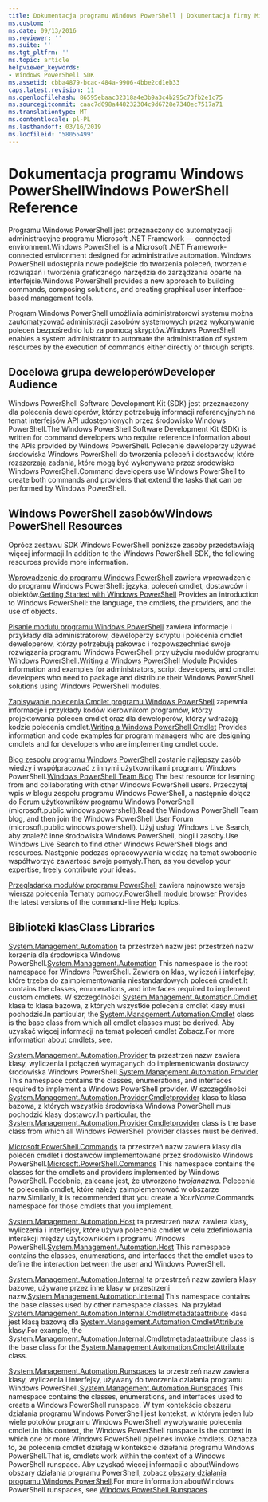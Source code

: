 ```yaml
---
title: Dokumentacja programu Windows PowerShell | Dokumentacja firmy Microsoft
ms.custom: ''
ms.date: 09/13/2016
ms.reviewer: ''
ms.suite: ''
ms.tgt_pltfrm: ''
ms.topic: article
helpviewer_keywords:
- Windows PowerShell SDK
ms.assetid: cbba4879-bcac-484a-9906-4bbe2cd1eb33
caps.latest.revision: 11
ms.openlocfilehash: 86595ebaac32318a4e3b9a3c4b295c73fb2e1c75
ms.sourcegitcommit: caac7d098a448232304c9d6728e7340ec7517a71
ms.translationtype: MT
ms.contentlocale: pl-PL
ms.lasthandoff: 03/16/2019
ms.locfileid: "58055499"
---
```

# <a name="windows-powershell-reference"></a><span data-ttu-id="c0b02-102">Dokumentacja programu Windows PowerShell</span><span class="sxs-lookup"><span data-stu-id="c0b02-102">Windows PowerShell Reference</span></span>

<span data-ttu-id="c0b02-103">Programu Windows PowerShell jest przeznaczony do automatyzacji administracyjne programu Microsoft .NET Framework — connected environment.</span><span class="sxs-lookup"><span data-stu-id="c0b02-103">Windows PowerShell is a Microsoft .NET Framework-connected environment designed for administrative automation.</span></span> <span data-ttu-id="c0b02-104">Windows PowerShell udostępnia nowe podejście do tworzenia poleceń, tworzenie rozwiązań i tworzenia graficznego narzędzia do zarządzania oparte na interfejsie.</span><span class="sxs-lookup"><span data-stu-id="c0b02-104">Windows PowerShell provides a new approach to building commands, composing solutions, and creating graphical user interface-based management tools.</span></span>

<span data-ttu-id="c0b02-105">Program Windows PowerShell umożliwia administratorowi systemu można zautomatyzować administracji zasobów systemowych przez wykonywanie poleceń bezpośrednio lub za pomocą skryptów.</span><span class="sxs-lookup"><span data-stu-id="c0b02-105">Windows PowerShell enables a system administrator to automate the administration of system resources by the execution of commands either directly or through scripts.</span></span>

## <a name="developer-audience"></a><span data-ttu-id="c0b02-106">Docelowa grupa deweloperów</span><span class="sxs-lookup"><span data-stu-id="c0b02-106">Developer Audience</span></span>

<span data-ttu-id="c0b02-107">Windows PowerShell Software Development Kit (SDK) jest przeznaczony dla polecenia deweloperów, którzy potrzebują informacji referencyjnych na temat interfejsów API udostępnionych przez środowisko Windows PowerShell.</span><span class="sxs-lookup"><span data-stu-id="c0b02-107">The Windows PowerShell Software Development Kit (SDK) is written for command developers who require reference information about the APIs provided by Windows PowerShell.</span></span> <span data-ttu-id="c0b02-108">Polecenie deweloperzy używać środowiska Windows PowerShell do tworzenia poleceń i dostawców, które rozszerzają zadania, które mogą być wykonywane przez środowisko Windows PowerShell.</span><span class="sxs-lookup"><span data-stu-id="c0b02-108">Command developers use Windows PowerShell to create both commands and providers that extend the tasks that can be performed by Windows PowerShell.</span></span>

## <a name="windows-powershell-resources"></a><span data-ttu-id="c0b02-109">Windows PowerShell zasobów</span><span class="sxs-lookup"><span data-stu-id="c0b02-109">Windows PowerShell Resources</span></span>

<span data-ttu-id="c0b02-110">Oprócz zestawu SDK Windows PowerShell poniższe zasoby przedstawiają więcej informacji.</span><span class="sxs-lookup"><span data-stu-id="c0b02-110">In addition to the Windows PowerShell SDK, the following resources provide more information.</span></span>

<span data-ttu-id="c0b02-111">[Wprowadzenie do programu Windows PowerShell](/powershell/scripting/getting-started/getting-started-with-windows-powershell) zawiera wprowadzenie do programu Windows PowerShell: języka, poleceń cmdlet, dostawców i obiektów.</span><span class="sxs-lookup"><span data-stu-id="c0b02-111">[Getting Started with Windows PowerShell](/powershell/scripting/getting-started/getting-started-with-windows-powershell) Provides an introduction to Windows PowerShell: the language, the cmdlets, the providers, and the use of objects.</span></span>

<span data-ttu-id="c0b02-112">[Pisanie modułu programu Windows PowerShell](./module/writing-a-windows-powershell-module.md) zawiera informacje i przykłady dla administratorów, deweloperzy skryptu i polecenia cmdlet deweloperów, którzy potrzebują pakować i rozpowszechniać swoje rozwiązania programu Windows PowerShell przy użyciu modułów programu Windows PowerShell.</span><span class="sxs-lookup"><span data-stu-id="c0b02-112">[Writing a Windows PowerShell Module](./module/writing-a-windows-powershell-module.md) Provides information and examples for administrators, script developers, and cmdlet developers who need to package and distribute their Windows PowerShell solutions using Windows PowerShell modules.</span></span>

<span data-ttu-id="c0b02-113">[Zapisywanie polecenia Cmdlet programu Windows PowerShell](./cmdlet/writing-a-windows-powershell-cmdlet.md) zapewnia informacje i przykłady kodów kierownikom programów, którzy projektowania poleceń cmdlet oraz dla deweloperów, którzy wdrażają kodzie polecenia cmdlet.</span><span class="sxs-lookup"><span data-stu-id="c0b02-113">[Writing a Windows PowerShell Cmdlet](./cmdlet/writing-a-windows-powershell-cmdlet.md) Provides information and code examples for program managers who are designing cmdlets and for developers who are implementing cmdlet code.</span></span>

<span data-ttu-id="c0b02-114">[Blog zespołu programu Windows PowerShell](https://blogs.msdn.microsoft.com/PowerShell/) zostanie najlepszy zasób wiedzy i współpracować z innymi użytkownikami programu Windows PowerShell.</span><span class="sxs-lookup"><span data-stu-id="c0b02-114">[Windows PowerShell Team Blog](https://blogs.msdn.microsoft.com/PowerShell/) The best resource for learning from and collaborating with other Windows PowerShell users.</span></span> <span data-ttu-id="c0b02-115">Przeczytaj wpis w blogu zespołu programu Windows PowerShell, a następnie dołącz do Forum użytkowników programu Windows PowerShell (microsoft.public.windows.powershell).</span><span class="sxs-lookup"><span data-stu-id="c0b02-115">Read the Windows PowerShell Team blog, and then join the Windows PowerShell User Forum (microsoft.public.windows.powershell).</span></span> <span data-ttu-id="c0b02-116">Użyj usługi Windows Live Search, aby znaleźć inne środowiska Windows PowerShell, blogi i zasoby.</span><span class="sxs-lookup"><span data-stu-id="c0b02-116">Use Windows Live Search to find other Windows PowerShell blogs and resources.</span></span> <span data-ttu-id="c0b02-117">Następnie podczas opracowywania wiedzę na temat swobodnie współtworzyć zawartość swoje pomysły.</span><span class="sxs-lookup"><span data-stu-id="c0b02-117">Then, as you develop your expertise, freely contribute your ideas.</span></span>

<span data-ttu-id="c0b02-118">[Przeglądarka modułów programu PowerShell](/powershell/module/) zawiera najnowsze wersje wiersza polecenia Tematy pomocy.</span><span class="sxs-lookup"><span data-stu-id="c0b02-118">[PowerShell module browser](/powershell/module/) Provides the latest versions of the command-line Help topics.</span></span>

## <a name="class-libraries"></a><span data-ttu-id="c0b02-119">Biblioteki klas</span><span class="sxs-lookup"><span data-stu-id="c0b02-119">Class Libraries</span></span>

<span data-ttu-id="c0b02-120">[System.Management.Automation](/dotnet/api/System.Management.Automation) ta przestrzeń nazw jest przestrzeń nazw korzenia dla środowiska Windows PowerShell.</span><span class="sxs-lookup"><span data-stu-id="c0b02-120">[System.Management.Automation](/dotnet/api/System.Management.Automation) This namespace is the root namespace for Windows PowerShell.</span></span> <span data-ttu-id="c0b02-121">Zawiera on klas, wyliczeń i interfejsy, które trzeba do zaimplementowania niestandardowych poleceń cmdlet.</span><span class="sxs-lookup"><span data-stu-id="c0b02-121">It contains the classes, enumerations, and interfaces required to implement custom cmdlets.</span></span> <span data-ttu-id="c0b02-122">W szczególności [System.Management.Automation.Cmdlet](/dotnet/api/System.Management.Automation.Cmdlet) klasa to klasa bazowa, z których wszystkie polecenia cmdlet klasy musi pochodzić.</span><span class="sxs-lookup"><span data-stu-id="c0b02-122">In particular, the [System.Management.Automation.Cmdlet](/dotnet/api/System.Management.Automation.Cmdlet) class is the base class from which all cmdlet classes must be derived.</span></span> <span data-ttu-id="c0b02-123">Aby uzyskać więcej informacji na temat poleceń cmdlet Zobacz.</span><span class="sxs-lookup"><span data-stu-id="c0b02-123">For more information about cmdlets, see.</span></span>

<span data-ttu-id="c0b02-124">[System.Management.Automation.Provider](/dotnet/api/System.Management.Automation.Provider) ta przestrzeń nazw zawiera klasy, wyliczenia i połączeń wymaganych do implementowania dostawcy środowiska Windows PowerShell.</span><span class="sxs-lookup"><span data-stu-id="c0b02-124">[System.Management.Automation.Provider](/dotnet/api/System.Management.Automation.Provider) This namespace contains the classes, enumerations, and interfaces required to implement a Windows PowerShell provider.</span></span> <span data-ttu-id="c0b02-125">W szczególności [System.Management.Automation.Provider.Cmdletprovider](/dotnet/api/System.Management.Automation.Provider.CmdletProvider) klasa to klasa bazowa, z których wszystkie środowiska Windows PowerShell musi pochodzić klasy dostawcy.</span><span class="sxs-lookup"><span data-stu-id="c0b02-125">In particular, the [System.Management.Automation.Provider.Cmdletprovider](/dotnet/api/System.Management.Automation.Provider.CmdletProvider) class is the base class from which all Windows PowerShell provider classes must be derived.</span></span>

<span data-ttu-id="c0b02-126">[Microsoft.PowerShell.Commands](/dotnet/api/Microsoft.PowerShell.Commands) ta przestrzeń nazw zawiera klasy dla poleceń cmdlet i dostawców implementowane przez środowisko Windows PowerShell.</span><span class="sxs-lookup"><span data-stu-id="c0b02-126">[Microsoft.PowerShell.Commands](/dotnet/api/Microsoft.PowerShell.Commands) This namespace contains the classes for the cmdlets and providers implemented by Windows PowerShell.</span></span> <span data-ttu-id="c0b02-127">Podobnie, zalecane jest, że utworzono *twojanazwa*. Polecenia te polecenia cmdlet, które należy zaimplementować w obszarze nazw.</span><span class="sxs-lookup"><span data-stu-id="c0b02-127">Similarly, it is recommended that you create a *YourName*.Commands namespace for those cmdlets that you implement.</span></span>

<span data-ttu-id="c0b02-128">[System.Management.Automation.Host](/dotnet/api/System.Management.Automation.Host) ta przestrzeń nazw zawiera klasy, wyliczenia i interfejsy, które używa polecenia cmdlet w celu zdefiniowania interakcji między użytkownikiem i programu Windows PowerShell.</span><span class="sxs-lookup"><span data-stu-id="c0b02-128">[System.Management.Automation.Host](/dotnet/api/System.Management.Automation.Host) This namespace contains the classes, enumerations, and interfaces that the cmdlet uses to define the interaction between the user and Windows PowerShell.</span></span>

<span data-ttu-id="c0b02-129">[System.Management.Automation.Internal](/dotnet/api/System.Management.Automation.Internal) ta przestrzeń nazw zawiera klasy bazowe, używane przez inne klasy w przestrzeni nazw.</span><span class="sxs-lookup"><span data-stu-id="c0b02-129">[System.Management.Automation.Internal](/dotnet/api/System.Management.Automation.Internal) This namespace contains the base classes used by other namespace classes.</span></span> <span data-ttu-id="c0b02-130">Na przykład [System.Management.Automation.Internal.Cmdletmetadataattribute](/dotnet/api/System.Management.Automation.Internal.CmdletMetadataAttribute) klasa jest klasą bazową dla [System.Management.Automation.CmdletAttribute](/dotnet/api/System.Management.Automation.CmdletAttribute) klasy.</span><span class="sxs-lookup"><span data-stu-id="c0b02-130">For example, the [System.Management.Automation.Internal.Cmdletmetadataattribute](/dotnet/api/System.Management.Automation.Internal.CmdletMetadataAttribute) class is the base class for the [System.Management.Automation.CmdletAttribute](/dotnet/api/System.Management.Automation.CmdletAttribute) class.</span></span>

<span data-ttu-id="c0b02-131">[System.Management.Automation.Runspaces](/dotnet/api/System.Management.Automation.Runspaces) ta przestrzeń nazw zawiera klasy, wyliczenia i interfejsy, używany do tworzenia działania programu Windows PowerShell.</span><span class="sxs-lookup"><span data-stu-id="c0b02-131">[System.Management.Automation.Runspaces](/dotnet/api/System.Management.Automation.Runspaces) This namespace contains the classes, enumerations, and interfaces used to create a Windows PowerShell runspace.</span></span> <span data-ttu-id="c0b02-132">W tym kontekście obszaru działania programu Windows PowerShell jest kontekst, w którym jeden lub wiele potoków programu Windows PowerShell wywoływanie polecenia cmdlet.</span><span class="sxs-lookup"><span data-stu-id="c0b02-132">In this context, the Windows PowerShell runspace is the context in which one or more Windows PowerShell pipelines invoke cmdlets.</span></span> <span data-ttu-id="c0b02-133">Oznacza to, że polecenia cmdlet działają w kontekście działania programu Windows PowerShell.</span><span class="sxs-lookup"><span data-stu-id="c0b02-133">That is, cmdlets work within the context of a Windows PowerShell runspace.</span></span> <span data-ttu-id="c0b02-134">Aby uzyskać więcej informacji o aboutWindows obszary działania programu PowerShell, zobacz [obszary działania programu Windows PowerShell](http://msdn.microsoft.com/en-us/a1582cfe-f06d-4aff-adc6-71f49a860ce9).</span><span class="sxs-lookup"><span data-stu-id="c0b02-134">For more information aboutWindows PowerShell runspaces, see [Windows PowerShell Runspaces](http://msdn.microsoft.com/en-us/a1582cfe-f06d-4aff-adc6-71f49a860ce9).</span></span>
